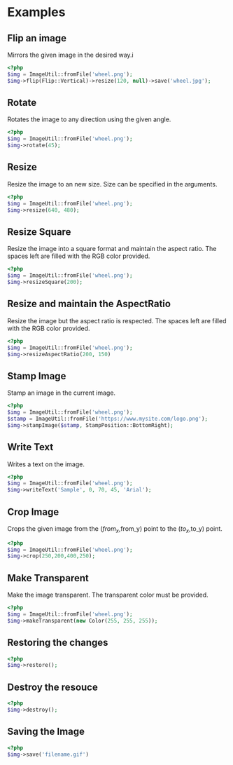 # Examples

## Flip an image

Mirrors the given image in the desired way.i

```php
<?php
$img = ImageUtil::fromFile('wheel.png');
$img->flip(Flip::Vertical)->resize(120, null)->save('wheel.jpg');
```

## Rotate

Rotates the image to any direction using the given angle.

```php
<?php
$img = ImageUtil::fromFile('wheel.png');
$img->rotate(45);
```

## Resize

Resize the image to an new size. Size can be specified in the arguments.

```php
<?php
$img = ImageUtil::fromFile('wheel.png');
$img->resize(640, 480);
```

## Resize Square

Resize the image into a square format and maintain the aspect ratio. The spaces left are filled with the RGB color provided.

```php
<?php
$img = ImageUtil::fromFile('wheel.png');
$img->resizeSquare(200);
```

## Resize and maintain the AspectRatio

Resize the image but the aspect ratio is respected. The spaces left are filled with the RGB color provided.

```php
<?php
$img = ImageUtil::fromFile('wheel.png');
$img->resizeAspectRatio(200, 150)
```

## Stamp Image

Stamp an image in the current image.

```php
<?php
$img = ImageUtil::fromFile('wheel.png');
$stamp = ImageUtil::fromFile('https://www.mysite.com/logo.png');
$img->stampImage($stamp, StampPosition::BottomRight);
```

## Write Text

Writes a text on the image.

```php
<?php
$img = ImageUtil::fromFile('wheel.png');
$img->writeText('Sample', 0, 70, 45, 'Arial');
```

## Crop Image

Crops the given image from the ($from_x,$from_y) point to the ($to_x,$to_y) point.

```php
<?php
$img = ImageUtil::fromFile('wheel.png');
$img->crop(250,200,400,250);
```

## Make Transparent

Make the image transparent. The transparent color must be provided.

```php
<?php
$img = ImageUtil::fromFile('wheel.png');
$img->makeTransparent(new Color(255, 255, 255));
```

## Restoring the changes

```php
<?php
$img->restore();
```

## Destroy the resouce

```php
<?php
$img->destroy();
```

## Saving the Image

```php
<?php
$img->save('filename.gif')
```
